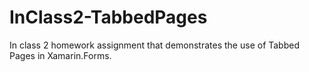 # InClass2-TabbedPages
 In class 2 homework assignment that demonstrates the use of Tabbed Pages in Xamarin.Forms.
